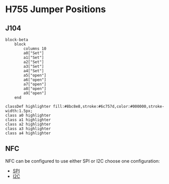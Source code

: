 # H755 Jumper Positions

## J104
```mermaid
block-beta
    block
        columns 10
        a0["Set"]
        a1["Set"]
        a2["Set"]
        a3["Set"]
        a4["Set"]
        a5["open"]
        a6["open"]
        a7["open"]
        a8["open"]
        a9["open"]
    end

classDef highlighter fill:#8bc8e8,stroke:#6c757d,color:#000000,stroke-width:1.5px;
class a0 highlighter
class a1 highlighter
class a2 highlighter
class a3 highlighter
class a4 highlighter
```

## NFC
NFC can be configured to use either SPI or I2C choose one configuration:
- [SPI](NFC_SPI_H755.md)
- [I2C](NFC_I2C_H755.md)